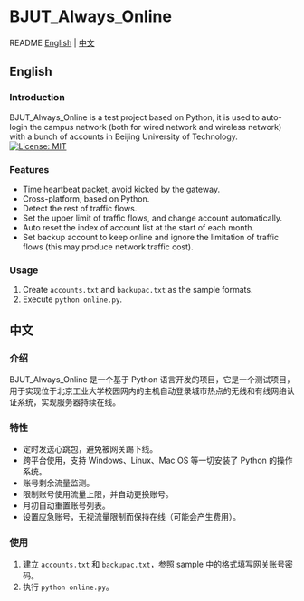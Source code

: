 # BJUT_Always_Online

README [English](#English) | [中文](#中文)

## English
### Introduction

BJUT_Always_Online is a test project based on Python, it is used to auto-login the campus network (both for wired network and wireless network) with a bunch of accounts in Beijing University of Technology.
[![License: MIT](https://img.shields.io/badge/License-MIT-yellow.svg)](https://opensource.org/licenses/MIT)

### Features

+ Time heartbeat packet, avoid kicked by the gateway.
+ Cross-platform, based on Python.
+ Detect the rest of traffic flows.
+ Set the upper limit of traffic flows, and change account automatically.
+ Auto reset the index of account list at the start of each month.
+ Set backup account to keep online and ignore the limitation of traffic flows (this may produce network traffic cost).

### Usage

1. Create `accounts.txt` and `backupac.txt` as the sample formats.
2. Execute `python online.py`.

## 中文
### 介绍

BJUT_Always_Online 是一个基于 Python 语言开发的项目，它是一个测试项目，用于实现位于北京工业大学校园网内的主机自动登录城市热点的无线和有线网络认证系统，实现服务器持续在线。

### 特性

+ 定时发送心跳包，避免被网关踢下线。
+ 跨平台使用，支持 Windows、Linux、Mac OS 等一切安装了 Python 的操作系统。
+ 账号剩余流量监测。
+ 限制账号使用流量上限，并自动更换账号。
+ 月初自动重置账号列表。
+ 设置应急账号，无视流量限制而保持在线（可能会产生费用）。

### 使用

1. 建立 `accounts.txt` 和 `backupac.txt`，参照 sample 中的格式填写网关账号密码。
2. 执行 `python online.py`。